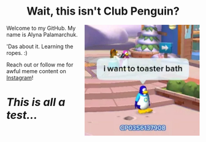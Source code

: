 <h1 align='center'>Wait, this isn't Club Penguin?</h1>

<p>
 <img width="300" align='right' src="https://github.com/alynapchuk/alynapchuk/blob/main/clubpengmeme.jpeg?raw=true">
</p>

Welcome to my GitHub. My name is Alyna Palamarchuk.

'Das about it. Learning the ropes. :)

 Reach out or follow me for awful meme content on <a href="https://www.instagram.com/uh_lyna/">Instagram</a>! 

<h1><i>This is all a test...</i></h1>
